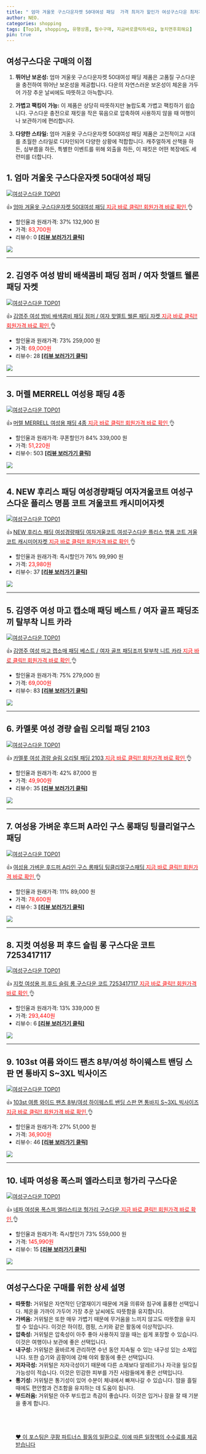 ```yaml
---
title: " 엄마 겨울옷 구스다운자켓 50대여성 패딩  가격 최저가 할인가 여성구스다운 최저가 추천 제품 비교"
author: NEO.
categories: shopping
tags: [Top10, shopping, 유행상품, 필수구매, 지금바로클릭하세요, 놓치면후회해요]
pin: true
---
```

## 여성구스다운 구매의 이점
1. **뛰어난 보온성:** 엄마 겨울옷 구스다운자켓 50대여성 패딩 제품은 고품질 구스다운을 충전하여 뛰어난 보온성을 제공합니다. 다운의 자연스러운 보온성이 체온을 가두어 가장 추운 날씨에도 따뜻하고 아늑합니다.

2. **가볍고 팩킹이 가능:** 이 제품은 상당히 따뜻하지만 놀랍도록 가볍고 팩킹하기 쉽습니다. 구스다운 충전으로 재킷을 작은 묶음으로 압축하여 사용하지 않을 때 여행이나 보관하기에 편리합니다.

3. **다양한 스타일:** 엄마 겨울옷 구스다운자켓 50대여성 패딩 제품은 고전적이고 시대를 초월한 스타일로 디자인되어 다양한 상황에 적합합니다. 캐주얼하게 산책을 하든, 심부름을 하든, 특별한 이벤트를 위해 외출을 하든, 이 재킷은 어떤 복장에도 세련미를 더합니다.

   

## 1.  엄마 겨울옷 구스다운자켓 50대여성 패딩 

[![여성구스다운 TOP01](https://thumbnail9.coupangcdn.com/thumbnails/remote/490x490ex/image/vendor_inventory/88e3/f51e8d72e7b20f656e11b1e3b5a610bc01ea1e828c789fb652ab387bafa5.jpg)](https://link.coupang.com/re/AFFSDP?lptag=AF3617701&subid=GithubCoopas&pageKey=7876010540&traceid=V0-153&itemId=21526518011&vendorItemId=88579906621)


👍 [ 엄마 겨울옷 구스다운자켓 50대여성 패딩  <font color=red> 지금 바로 클릭!! 회원가격 바로 확인 </font> ](https://link.coupang.com/re/AFFSDP?lptag=AF3617701&subid=GithubCoopas&pageKey=7876010540&traceid=V0-153&itemId=21526518011&vendorItemId=88579906621) 👌 


- 할인율과 원래가격: 37%  132,900   원
- 가격: <span style='color:red'>83,700원</span>
- 리뷰수: 0  [**[리뷰 보러가기 클릭]**](https://link.coupang.com/re/AFFSDP?lptag=AF3617701&subid=GithubCoopas&pageKey=7876010540&traceid=V0-153&itemId=21526518011&vendorItemId=88579906621)

[![](/discount_price.png)](https://link.coupang.com/re/AFFSDP?lptag=AF3617701&subid=GithubCoopas&pageKey=7876010540&traceid=V0-153&itemId=21526518011&vendorItemId=88579906621)

---


   

## 2.  김영주 여성 밤비 배색콤비 패딩 점퍼 / 여자 핫멜트 웰론 패딩 자켓 

[![여성구스다운 TOP01](https://thumbnail7.coupangcdn.com/thumbnails/remote/490x490ex/image/vendor_inventory/7905/f0b6d6acfe6271bc8ab97b994899b02c34e2c722c82c184da540f95e7d92.jpg)](https://link.coupang.com/re/AFFSDP?lptag=AF3617701&subid=GithubCoopas&pageKey=7692510165&traceid=V0-153&itemId=20574780602&vendorItemId=87920445466)


👍 [ 김영주 여성 밤비 배색콤비 패딩 점퍼 / 여자 핫멜트 웰론 패딩 자켓  <font color=red> 지금 바로 클릭!! 회원가격 바로 확인 </font> ](https://link.coupang.com/re/AFFSDP?lptag=AF3617701&subid=GithubCoopas&pageKey=7692510165&traceid=V0-153&itemId=20574780602&vendorItemId=87920445466) 👌 


- 할인율과 원래가격: 73%  259,000   원
- 가격: <span style='color:red'>69,000원</span>
- 리뷰수: 28  [**[리뷰 보러가기 클릭]**](https://link.coupang.com/re/AFFSDP?lptag=AF3617701&subid=GithubCoopas&pageKey=7692510165&traceid=V0-153&itemId=20574780602&vendorItemId=87920445466)

[![](/discount_price.png)](https://link.coupang.com/re/AFFSDP?lptag=AF3617701&subid=GithubCoopas&pageKey=7692510165&traceid=V0-153&itemId=20574780602&vendorItemId=87920445466)

---


   

## 3.  머렐 MERRELL 여성용 패딩 4종 

[![여성구스다운 TOP01](https://thumbnail10.coupangcdn.com/thumbnails/remote/490x490ex/image/vendor_inventory/447e/b1f62c6fa936f624f2c54635749551a28d7e2182949a4c529a98b769beba.png)](https://link.coupang.com/re/AFFSDP?lptag=AF3617701&subid=GithubCoopas&pageKey=7589668302&traceid=V0-153&itemId=20054304870&vendorItemId=87150448997)


👍 [ 머렐 MERRELL 여성용 패딩 4종  <font color=red> 지금 바로 클릭!! 회원가격 바로 확인 </font> ](https://link.coupang.com/re/AFFSDP?lptag=AF3617701&subid=GithubCoopas&pageKey=7589668302&traceid=V0-153&itemId=20054304870&vendorItemId=87150448997) 👌 


- 할인율과 원래가격: 쿠폰할인가 84%  339,000   원
- 가격: <span style='color:red'>51,220원</span>
- 리뷰수: 503  [**[리뷰 보러가기 클릭]**](https://link.coupang.com/re/AFFSDP?lptag=AF3617701&subid=GithubCoopas&pageKey=7589668302&traceid=V0-153&itemId=20054304870&vendorItemId=87150448997)

[![](/discount_price.png)](https://link.coupang.com/re/AFFSDP?lptag=AF3617701&subid=GithubCoopas&pageKey=7589668302&traceid=V0-153&itemId=20054304870&vendorItemId=87150448997)

---


   

## 4.  NEW 후리스 패딩 여성경량패딩 여자겨울코트 여성구스다운 플리스 명품 코트 겨울코트 캐시미어자켓 

[![여성구스다운 TOP01](https://thumbnail8.coupangcdn.com/thumbnails/remote/490x490ex/image/vendor_inventory/c8cf/352a7b2f28cfab4ba409b71276b855661c33d16d66ac2cc3a0bc9148f853.jpg)](https://link.coupang.com/re/AFFSDP?lptag=AF3617701&subid=GithubCoopas&pageKey=6999754645&traceid=V0-153&itemId=17162328941&vendorItemId=87791674538)


👍 [ NEW 후리스 패딩 여성경량패딩 여자겨울코트 여성구스다운 플리스 명품 코트 겨울코트 캐시미어자켓  <font color=red> 지금 바로 클릭!! 회원가격 바로 확인 </font> ](https://link.coupang.com/re/AFFSDP?lptag=AF3617701&subid=GithubCoopas&pageKey=6999754645&traceid=V0-153&itemId=17162328941&vendorItemId=87791674538) 👌 


- 할인율과 원래가격: 즉시할인가 76%  99,990   원
- 가격: <span style='color:red'>23,980원</span>
- 리뷰수: 37  [**[리뷰 보러가기 클릭]**](https://link.coupang.com/re/AFFSDP?lptag=AF3617701&subid=GithubCoopas&pageKey=6999754645&traceid=V0-153&itemId=17162328941&vendorItemId=87791674538)

[![](/discount_price.png)](https://link.coupang.com/re/AFFSDP?lptag=AF3617701&subid=GithubCoopas&pageKey=6999754645&traceid=V0-153&itemId=17162328941&vendorItemId=87791674538)

---


   

## 5.  김영주 여성 마고 캡소매 패딩 베스트 / 여자 골프 패딩조끼 탈부착 니트 카라 

[![여성구스다운 TOP01](https://thumbnail6.coupangcdn.com/thumbnails/remote/490x490ex/image/vendor_inventory/00e3/88606b482b18693bf8d6449ca8b534b0bfd9842e7ddbf1295450155aa0d4.jpg)](https://link.coupang.com/re/AFFSDP?lptag=AF3617701&subid=GithubCoopas&pageKey=7660656662&traceid=V0-153&itemId=20408326816&vendorItemId=87622225735)


👍 [ 김영주 여성 마고 캡소매 패딩 베스트 / 여자 골프 패딩조끼 탈부착 니트 카라  <font color=red> 지금 바로 클릭!! 회원가격 바로 확인 </font> ](https://link.coupang.com/re/AFFSDP?lptag=AF3617701&subid=GithubCoopas&pageKey=7660656662&traceid=V0-153&itemId=20408326816&vendorItemId=87622225735) 👌 


- 할인율과 원래가격: 75%  279,000   원
- 가격: <span style='color:red'>69,000원</span>
- 리뷰수: 83  [**[리뷰 보러가기 클릭]**](https://link.coupang.com/re/AFFSDP?lptag=AF3617701&subid=GithubCoopas&pageKey=7660656662&traceid=V0-153&itemId=20408326816&vendorItemId=87622225735)

[![](/discount_price.png)](https://link.coupang.com/re/AFFSDP?lptag=AF3617701&subid=GithubCoopas&pageKey=7660656662&traceid=V0-153&itemId=20408326816&vendorItemId=87622225735)

---


   

## 6.  카멜롯 여성 경량 슬림 오리털 패딩 2103 

[![여성구스다운 TOP01](https://thumbnail9.coupangcdn.com/thumbnails/remote/490x490ex/image/vendor_inventory/12e4/8d21a525e9ce440b03efbe8db6fb85adb0d0a13017b032bc4b48daae0c7e.png)](https://link.coupang.com/re/AFFSDP?lptag=AF3617701&subid=GithubCoopas&pageKey=7798320695&traceid=V0-153&itemId=21114186283&vendorItemId=88176044642)


👍 [ 카멜롯 여성 경량 슬림 오리털 패딩 2103  <font color=red> 지금 바로 클릭!! 회원가격 바로 확인 </font> ](https://link.coupang.com/re/AFFSDP?lptag=AF3617701&subid=GithubCoopas&pageKey=7798320695&traceid=V0-153&itemId=21114186283&vendorItemId=88176044642) 👌 


- 할인율과 원래가격: 42%  87,000   원
- 가격: <span style='color:red'>49,900원</span>
- 리뷰수: 35  [**[리뷰 보러가기 클릭]**](https://link.coupang.com/re/AFFSDP?lptag=AF3617701&subid=GithubCoopas&pageKey=7798320695&traceid=V0-153&itemId=21114186283&vendorItemId=88176044642)

[![](/discount_price.png)](https://link.coupang.com/re/AFFSDP?lptag=AF3617701&subid=GithubCoopas&pageKey=7798320695&traceid=V0-153&itemId=21114186283&vendorItemId=88176044642)

---


   

## 7.  여성용 가벼운 후드퍼 A라인 구스 롱패딩 팅클리얼구스패딩 

[![여성구스다운 TOP01](https://thumbnail10.coupangcdn.com/thumbnails/remote/490x490ex/image/vendor_inventory/b58c/c1592c850858617affcb9d1464a3f6e290ccd05e38c6f3f143c18a437c57.jpg)](https://link.coupang.com/re/AFFSDP?lptag=AF3617701&subid=GithubCoopas&pageKey=7804360277&traceid=V0-153&itemId=21144916518&vendorItemId=88206505061)


👍 [ 여성용 가벼운 후드퍼 A라인 구스 롱패딩 팅클리얼구스패딩  <font color=red> 지금 바로 클릭!! 회원가격 바로 확인 </font> ](https://link.coupang.com/re/AFFSDP?lptag=AF3617701&subid=GithubCoopas&pageKey=7804360277&traceid=V0-153&itemId=21144916518&vendorItemId=88206505061) 👌 


- 할인율과 원래가격: 11%  89,000   원
- 가격: <span style='color:red'>78,600원</span>
- 리뷰수: 3  [**[리뷰 보러가기 클릭]**](https://link.coupang.com/re/AFFSDP?lptag=AF3617701&subid=GithubCoopas&pageKey=7804360277&traceid=V0-153&itemId=21144916518&vendorItemId=88206505061)

[![](/discount_price.png)](https://link.coupang.com/re/AFFSDP?lptag=AF3617701&subid=GithubCoopas&pageKey=7804360277&traceid=V0-153&itemId=21144916518&vendorItemId=88206505061)

---


   

## 8.  지컷 여성용 퍼 후드 슬림 롱 구스다운 코트 7253417117 

[![여성구스다운 TOP01](https://thumbnail6.coupangcdn.com/thumbnails/remote/490x490ex/image/retail/images/2023/10/30/12/2/77b0546d-a97b-4d8b-9789-73da041d0532.jpg)](https://link.coupang.com/re/AFFSDP?lptag=AF3617701&subid=GithubCoopas&pageKey=7684919446&traceid=V0-153&itemId=20534822580&vendorItemId=87611661534)


👍 [ 지컷 여성용 퍼 후드 슬림 롱 구스다운 코트 7253417117  <font color=red> 지금 바로 클릭!! 회원가격 바로 확인 </font> ](https://link.coupang.com/re/AFFSDP?lptag=AF3617701&subid=GithubCoopas&pageKey=7684919446&traceid=V0-153&itemId=20534822580&vendorItemId=87611661534) 👌 


- 할인율과 원래가격: 13%  339,000   원
- 가격: <span style='color:red'>293,440원</span>
- 리뷰수: 6  [**[리뷰 보러가기 클릭]**](https://link.coupang.com/re/AFFSDP?lptag=AF3617701&subid=GithubCoopas&pageKey=7684919446&traceid=V0-153&itemId=20534822580&vendorItemId=87611661534)

[![](/discount_price.png)](https://link.coupang.com/re/AFFSDP?lptag=AF3617701&subid=GithubCoopas&pageKey=7684919446&traceid=V0-153&itemId=20534822580&vendorItemId=87611661534)

---


   

## 9.  103st 여름 와이드 팬츠 8부/여성 하이웨스트 밴딩 스판 면 통바지 S~3XL 빅사이즈 

[![여성구스다운 TOP01](https://thumbnail9.coupangcdn.com/thumbnails/remote/490x490ex/image/vendor_inventory/65f2/655db11f343eaae4112bfee143eb270da7b9f371cfb377bb783fe8fd77b0.jpg)](https://link.coupang.com/re/AFFSDP?lptag=AF3617701&subid=GithubCoopas&pageKey=7480948702&traceid=V0-153&itemId=19540839552&vendorItemId=86649124718)


👍 [ 103st 여름 와이드 팬츠 8부/여성 하이웨스트 밴딩 스판 면 통바지 S~3XL 빅사이즈  <font color=red> 지금 바로 클릭!! 회원가격 바로 확인 </font> ](https://link.coupang.com/re/AFFSDP?lptag=AF3617701&subid=GithubCoopas&pageKey=7480948702&traceid=V0-153&itemId=19540839552&vendorItemId=86649124718) 👌 


- 할인율과 원래가격: 27%  51,000   원
- 가격: <span style='color:red'>36,900원</span>
- 리뷰수: 46  [**[리뷰 보러가기 클릭]**](https://link.coupang.com/re/AFFSDP?lptag=AF3617701&subid=GithubCoopas&pageKey=7480948702&traceid=V0-153&itemId=19540839552&vendorItemId=86649124718)

[![](/discount_price.png)](https://link.coupang.com/re/AFFSDP?lptag=AF3617701&subid=GithubCoopas&pageKey=7480948702&traceid=V0-153&itemId=19540839552&vendorItemId=86649124718)

---


   

## 10.  네파 여성용 폭스퍼 엘라스티코 헝가리 구스다운 

[![여성구스다운 TOP01](https://thumbnail8.coupangcdn.com/thumbnails/remote/490x490ex/image/retail/images/83584573015823-b8c3d1aa-1bd4-457e-b6d5-012fb63932dc.jpg)](https://link.coupang.com/re/AFFSDP?lptag=AF3617701&subid=GithubCoopas&pageKey=7662096188&traceid=V0-153&itemId=20416023008&vendorItemId=87844260613)


👍 [ 네파 여성용 폭스퍼 엘라스티코 헝가리 구스다운  <font color=red> 지금 바로 클릭!! 회원가격 바로 확인 </font> ](https://link.coupang.com/re/AFFSDP?lptag=AF3617701&subid=GithubCoopas&pageKey=7662096188&traceid=V0-153&itemId=20416023008&vendorItemId=87844260613) 👌 


- 할인율과 원래가격: 즉시할인가 73%  559,000   원
- 가격: <span style='color:red'>145,990원</span>
- 리뷰수: 15  [**[리뷰 보러가기 클릭]**](https://link.coupang.com/re/AFFSDP?lptag=AF3617701&subid=GithubCoopas&pageKey=7662096188&traceid=V0-153&itemId=20416023008&vendorItemId=87844260613)

[![](/discount_price.png)](https://link.coupang.com/re/AFFSDP?lptag=AF3617701&subid=GithubCoopas&pageKey=7662096188&traceid=V0-153&itemId=20416023008&vendorItemId=87844260613)

---
## 여성구스다운 구매를 위한 상세 설명
* **따뜻함:** 거위털은 자연적인 단열재이기 때문에 겨울 의류와 침구에 훌륭한 선택입니다. 체온을 가까이 가두어 가장 추운 날씨에도 따뜻함을 유지합니다.
* **가벼움:** 거위털은 또한 매우 가볍기 때문에 무거움을 느끼지 않고도 따뜻함을 유지할 수 있습니다. 이것은 하이킹, 캠핑, 스키와 같은 활동에 이상적입니다.
* **압축성:** 거위털은 압축성이 아주 좋아 사용하지 않을 때는 쉽게 포장할 수 있습니다. 이것은 여행이나 보관에 좋은 선택입니다.
* **내구성:** 거위털은 올바르게 관리하면 수년 동안 지속될 수 있는 내구성 있는 소재입니다. 또한 습기와 곰팡이에 강해 야외 활동에 좋은 선택입니다.
* **저자극성:** 거위털은 저자극성이기 때문에 다른 소재보다 알레르기나 자극을 일으킬 가능성이 적습니다. 이것은 민감한 피부를 가진 사람들에게 좋은 선택입니다.
* **통기성:** 거위털은 통기성이 있어 수분이 체내에서 빠져나갈 수 있습니다. 땀을 흘릴 때에도 편안함과 건조함을 유지하는 데 도움이 됩니다.
* **부드러움:** 거위털은 아주 부드럽고 촉감이 좋습니다. 이것은 입거나 잠을 잘 때 기분을 좋게 합니다.<br><br><br><br><br> [ ❤  이 포스팅은 쿠팡 파트너스 활동의 일환으로, 이에 따른 일정액의 수수료를 제공받습니다](https://link.coupang.com/a/bcEFyh)
